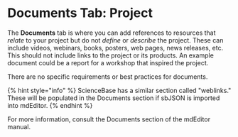 # Documents Tab: Project

The **Documents** tab is where you can add references to resources that _relate_ to your project but do not _define_ or _describe_ the project. These can include videos, webinars, books, posters, web pages, news releases, etc. This should not include links to the project or its products. An example document could be a report for a workshop that inspired the project.

There are no specific requirements or best practices for documents.

{% hint style="info" %}
ScienceBase has a similar section called "weblinks." These will be populated in the Documents section if sbJSON is imported into mdEditor.
{% endhint %}

For more information, consult the Documents section of the mdEditor manual.

